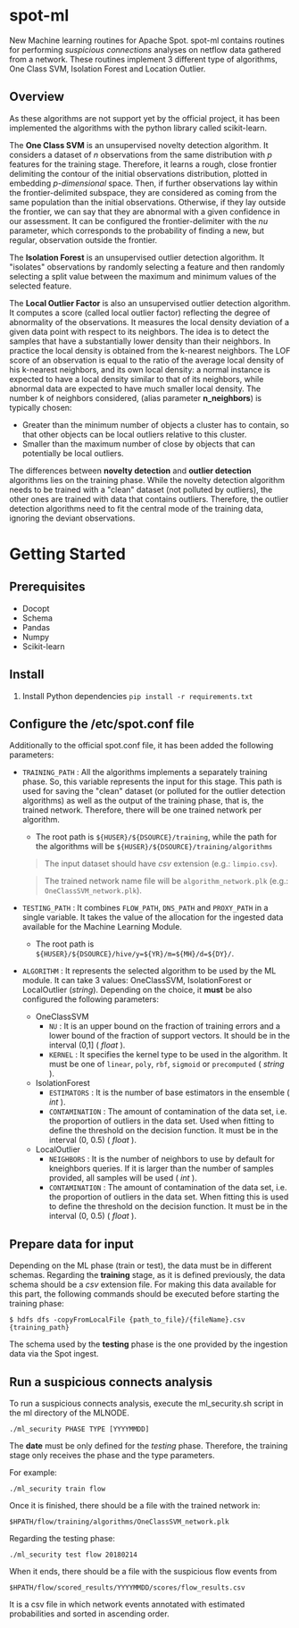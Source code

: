 # spot-ml
New Machine learning routines for Apache Spot.
spot-ml contains routines for performing *suspicious connections* analyses on netflow data gathered from a network. These routines implement 3 different type of algorithms, One Class SVM, Isolation Forest and Location Outlier.

## Overview
As these algorithms are not support yet by the official project, it has been implemented the algorithms with the python library called scikit-learn.

The **One Class SVM** is an unsupervised novelty detection algorithm. It considers a dataset of *n* observations from the same distribution with *p* features for the training stage. Therefore, it learns a rough, close frontier delimiting the contour of the initial observations distribution, plotted in embedding *p-dimensional* space. Then, if further observations lay within the frontier-delimited subspace, they are considered as coming from the same population than the initial observations. Otherwise, if they lay outside the frontier, we can say that they are abnormal with a given confidence in our assessment. It can be configured the frontier-delimiter with the *nu* parameter, which corresponds to the probability of finding a new, but regular, observation outside the frontier.

The **Isolation Forest** is an unsupervised outlier detection algorithm. It "isolates" observations by randomly selecting a feature and then randomly selecting a split value between the maximum and minimum values of the selected feature.

The **Local Outlier Factor** is also an unsupervised outlier detection algorithm. It computes a score (called local outlier factor) reflecting the degree of abnormality of the observations. It measures the local density deviation of a given data point with respect to its neighbors. The idea is to detect the samples that have a substantially lower density than their neighbors. In practice the local density is obtained from the k-nearest neighbors. The LOF score of an observation is equal to the ratio of the average local density of his k-nearest neighbors, and its own local density: a normal instance is expected to have a local density similar to that of its neighbors, while abnormal data are expected to have much smaller local density.
The number k of neighbors considered, (alias parameter **n_neighbors**) is typically chosen:

  - Greater than the minimum number of objects a cluster has to contain, so that other objects can be local outliers relative to this cluster.
  - Smaller than the maximum number of close by objects that can potentially be local outliers.

The differences between **novelty detection** and **outlier detection** algorithms lies on the training phase. While the novelty detection algorithm needs to be trained with a "clean" dataset (not polluted by outliers), the other ones are trained with data that contains outliers. Therefore, the outlier detection algorithms need to fit the central mode of the training data, ignoring the deviant observations.

# Getting Started
## Prerequisites

* Docopt
* Schema
* Pandas
* Numpy
* Scikit-learn

## Install

1. Install Python dependencies `pip install -r requirements.txt`

## Configure the /etc/spot.conf file

Additionally to the official spot.conf file, it has been added the following parameters:

- `TRAINING_PATH` : All the algorithms implements a separately training phase. So, this variable represents the input for this stage. This path is used for saving the "clean" dataset (or polluted for the outlier detection algorithms) as well as the output of the training phase, that is, the trained network. Therefore, there will be one trained network per algorithm.

    * The root path is `${HUSER}/${DSOURCE}/training`, while the path for the algorithms will be `${HUSER}/${DSOURCE}/training/algorithms`

    > The input dataset should have *csv* extension (e.g.: `limpio.csv`).

    > The trained network name file will be `algorithm_network.plk` (e.g.: `OneClassSVM_network.plk`).


- `TESTING_PATH` : It combines `FLOW_PATH`, `DNS_PATH` and `PROXY_PATH` in a single variable. It takes the value of the allocation for the ingested data available for the Machine Learning Module.

    * The root path is `${HUSER}/${DSOURCE}/hive/y=${YR}/m=${MH}/d=${DY}/`.

- `ALGORITHM` : It represents the selected algorithm to be used by the ML module. It can take 3 values: OneClassSVM, IsolationForest or LocalOutlier (*string*). Depending on the choice, it **must** be also configured the following parameters:
    * OneClassSVM
        + `NU` : It is an upper bound on the fraction of training errors and a lower bound of the fraction of support vectors. It should be in the interval (0,1] ( *float* ).
        + `KERNEL` : It specifies the kernel type to be used in the algorithm. It must be one of `linear`, `poly`, `rbf`, `sigmoid` or `precomputed` ( *string* ).
    * IsolationForest
        + `ESTIMATORS` : It is the number of base estimators in the ensemble ( *int* ).
        + `CONTAMINATION` : The amount of contamination of the data set, i.e. the proportion of outliers in the data set. Used when fitting to define the threshold on the decision function. It must be in the interval (0, 0.5) ( *float* ).
    * LocalOutlier
        + `NEIGHBORS` : It is the number of neighbors to use by default for kneighbors queries. If it is larger than the number of samples provided, all samples will be used ( *int* ).
        + `CONTAMINATION` : The amount of contamination of the data set, i.e. the proportion of outliers in the data set. When fitting this is used to define the threshold on the decision function. It must be in the interval (0, 0.5) ( *float* ).

## Prepare data for input

Depending on the ML phase (train or test), the data must be in different schemas. Regarding the **training** stage, as it is defined previously, the data schema should be a *csv* extension file. For making this data available for this part, the following commands should be executed before starting the training phase:

```shell
$ hdfs dfs -copyFromLocalFile {path_to_file}/{fileName}.csv {training_path}
```

The schema used by the **testing** phase is the one provided by the ingestion data via the Spot ingest.




## Run a suspicious connects analysis
To run a suspicious connects analysis, execute the ml_security.sh script in the ml directory of the MLNODE.

```
./ml_security PHASE TYPE [YYYYMMDD]
```
The **date** must be only defined for the *testing* phase. Therefore, the training stage only receives the phase and the type parameters.

For example:
```
./ml_security train flow
```

Once it is finished, there should be a file with the trained network in:
```
$HPATH/flow/training/algorithms/OneClassSVM_network.plk
```

Regarding the testing phase:
```
./ml_security test flow 20180214
```
When it ends, there should be a file with the suspicious flow events from
```
$HPATH/flow/scored_results/YYYYMMDD/scores/flow_results.csv
```
It is a csv file in which network events annotated with estimated probabilities and sorted in ascending order.
